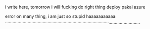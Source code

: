 i write here, tomorrow i will fucking do right thing deploy pakai azure

error on many thing, i am just so stupid
haaaaaaaaaaa
...................................................................................,,,,,,,,,,,,,,,,,,,,,,,,,
